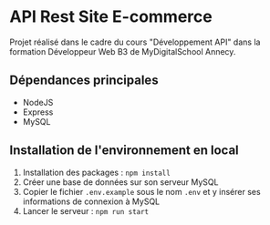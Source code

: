 # API Rest Site E-commerce
Projet réalisé dans le cadre du cours "Développement API" dans la formation Développeur Web B3 de MyDigitalSchool Annecy.

## Dépendances principales 
* NodeJS
* Express
* MySQL

## Installation de l'environnement en local
1. Installation des packages : `npm install`
2. Créer une base de données sur son serveur MySQL
3. Copier le fichier `.env.example` sous le nom `.env` et y insérer ses informations de connexion à MySQL
4. Lancer le serveur : `npm run start`